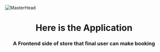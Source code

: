 
![MasterHead](/../../cake-house/media/cake_app.jpg)
<h1 align="center">Here is the Application</h1>
<h3 align="center">A Frontend side of store that final user can make booking </h3>
